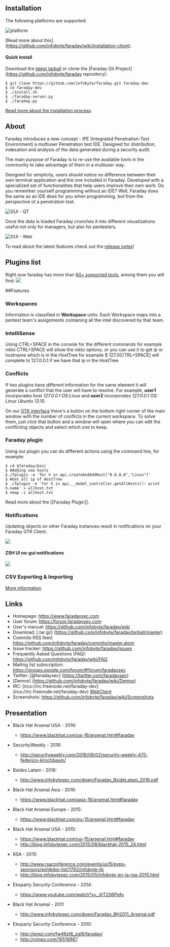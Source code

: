 ## Installation

The following platforms are supported:

![platform](https://raw.github.com/wiki/infobyte/faraday/images/platform/supported.png) 

[Read more about this] (https://github.com/infobyte/faraday/wiki/installation-client).

#### Quick install

Download the [latest tarball](https://github.com/infobyte/faraday/tarball/master) or clone the [Faraday Git Project](https://github.com/infobyte/faraday repository):

```
$ git clone https://github.com/infobyte/faraday.git faraday-dev
$ cd faraday-dev
$ ./install.sh
$ ./faraday-server.py
$ ./faraday.py
```
[Read more about the installation process](https://github.com/infobyte/faraday/wiki/installation-client).

## About

Faraday introduces a new concept - IPE (Integrated Penetration-Test Environment) a multiuser Penetration test IDE. Designed for distribution, indexation and analysis of the data generated during a security audit.

The main purpose of Faraday is to re-use the available tools in the community to take advantage of them in a multiuser way.

Designed for simplicity, users should notice no difference between their own terminal application and the one included in Faraday. Developed with a specialized set of functionalities that help users improve their own work. Do you remember yourself programming without an IDE? Well, Faraday does the same as an IDE does for you when programming, but from the perspective of a penetration test.

![GUI - QT](https://raw.github.com/wiki/infobyte/faraday/images/Faraday-Mainwindow.png)

Once the data is loaded Faraday crunches it into different visualizations useful not only for managers, but also for pentesters.

![GUI - Web](https://raw.github.com/wiki/infobyte/faraday/images/GUI_Dashboard_new.png)

To read about the latest features check out the [release notes](https://github.com/infobyte/faraday/blob/master/RELEASE.md)!

## Plugins list

Right now faraday has more than [60+ supported tools](https://github.com/infobyte/faraday/wiki/Plugin-List), among them you will find: 
![](https://raw.github.com/wiki/infobyte/faraday/images/plugins/Plugins.png)

##Features

### Workspaces
Information is classified in **Workspace** units. Each Workspace maps into a pentest team's assignments containing all the intel discovered by that team.

### IntelliSense
Using CTRL+SPACE in the console for the different commands for example nikto CTRL+SPACE will show the nikto options, or you can use it to get ip or hostname which is in the HostTree for example $ 127.0[CTRL+SPACE] will complete to 127.0.0.1 if we have that ip in the HostTree

### Conflicts
If two plugins have different information for the same element it will generate a conflict that the user will have to resolve.  For example, **user1** incorporates host *127.0.0.1 OS:Linux* and **user2** incorporates *127.0.0.1 OS: Linux Ubuntu 13.10*. 

On our [GTK interface](https://github.com/infobyte/faraday/wiki/Usage#gtk-gui) there's a button on the bottom right corner of the main window with the number of conflicts in the current workspace. To solve them, just click that button and a window will open where you can edit the conflicting objects and select which one to keep. 

### Faraday plugin
Using our plugin you can do different actions using the command line, for example:

```
$ cd $faraday/bin/
$ #Adding new hosts 
$./fplugin -e 'for h in api.createAndAddHost("8.8.8.8","Linux")'
$ #Get all ip of HostTree
$ ./fplugin -e 'for h in api.__model_controller.getAllHosts(): print h.name' > allhost.txt
$ nmap -i allhost.txt
```

Read more about the [[Faraday Plugin]].

### Notifications
Updating objects on other Faraday instances result in notifications on your
Faraday GTK Client.

![](https://raw.github.com/wiki/infobyte/faraday/images/Faraday-Gtk-NotificationsDialog.png)

#### ZSH UI no-gui notifications
![](https://raw.githubusercontent.com/wiki/infobyte/faraday/images/faraday_gui_notifi.png)

### CSV Exporting & Importing
[More information](Exporting-the-information)

## Links

* Homepage: https://www.faradaysec.com
* User forum: https://forum.faradaysec.com
* User's manual: https://github.com/infobyte/faraday/wiki
* Download: [.tar.gz] (https://github.com/infobyte/faraday/tarball/master)
* Commits RSS feed: https://github.com/infobyte/faraday/commits/master.atom
* Issue tracker: https://github.com/infobyte/faraday/issues
* Frequently Asked Questions (FAQ): https://github.com/infobyte/faraday/wiki/FAQ
* Mailing list subscription: https://groups.google.com/forum/#!forum/faradaysec
* Twitter: [@faradaysec] (https://twitter.com/faradaysec)
* [Demos] (https://github.com/infobyte/faraday/wiki/Demos)
* IRC: [ircs://irc.freenode.net/faraday-dev] (ircs://irc.freenode.net/faraday-dev) [WebClient](https://webchat.freenode.net/?nick=wikiuser&channels=faraday-dev&prompt=1&uio=d4)
* Screenshots: https://github.com/infobyte/faraday/wiki/Screenshots

## Presentation
* Black Hat Arsenal USA - 2016:
   * https://www.blackhat.com/us-16/arsenal.html#faraday

* SecurityWeekly - 2016:
   * http://securityweekly.com/2016/08/02/security-weekly-475-federico-kirschbaum/

* Bsides Latam - 2016:
   * http://www.infobytesec.com/down/Faraday_BsideLatam_2016.pdf

* Black Hat Arsenal Asia - 2016:
   * https://www.blackhat.com/asia-16/arsenal.html#faraday

* Black Hat Arsenal Europe - 2015:
   * https://www.blackhat.com/eu-15/arsenal.html#faraday

* Black Hat Arsenal USA - 2015:
   * https://www.blackhat.com/us-15/arsenal.html#faraday
   * http://blog.infobytesec.com/2015/08/blackhat-2015_24.html

* RSA - 2015:
   * http://www.rsaconference.com/events/us15/expo-sponsors/exhibitor-list/1782/infobyte-llc
   * http://blog.infobytesec.com/2015/05/infobyte-en-la-rsa-2015.html

* Ekoparty Security Conference - 2014:
   * https://www.youtube.com/watch?v=_j0T2S6Ppfo

* Black Hat Arsenal - 2011
   * http://www.infobytesec.com/down/Faraday_BH2011_Arsenal.pdf

* Ekoparty Security Conference - 2010:
   * http://prezi.com/fw46zt6_zgi8/faraday/
   * http://vimeo.com/16516987
